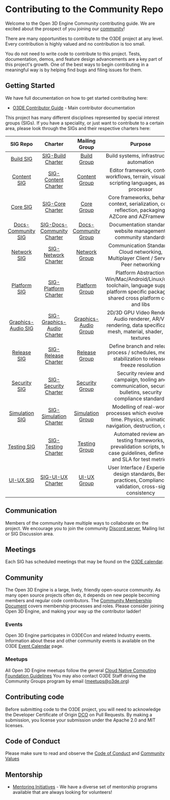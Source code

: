 # Contributing to the Community Repo

Welcome to the Open 3D Engine Community contributing guide. We are excited about the prospect of you joining our [community](https://github.com/o3de/community)!

There are many opportunities to contribute to the O3DE project at any level. Every contribution is highly valued and no contribution is too small.

You do not need to write code to contribute to this project. Tests, documentation, demos, and feature design advancements are a key part of this project's growth. One of the best ways to begin contributing in a meaningful way is by helping find bugs and filing issues for them.

## Getting Started

We have full documentation on how to get started contributing here:
- [O3DE Contributor Guide](https://o3de.org/docs/contributing/) - Main contributor documentation


This project has many different disciplines represented by special interest groups (SIGs). If you have a speciality, or just want to contribute to a certain area, please look through the SIGs and their respective charters here:

| SIG Repo | Charter | Mailing Group |                                                                     Purpose                                                                     |
| :---: | :---: | :---: |:-----------------------------------------------------------------------------------------------------------------------------------------------:|
| [Build SIG](https://github.com/o3de/sig-build/tree/main/) | [SIG-Build Charter](https://github.com/o3de/sig-build/tree/main/governance/SIG%20Build%20Charter.md) | [Build Group](https://lists.o3de.org/g/sig-build) |                                                    Build systems, infrastructure, automation                                                    |
| [Content SIG](https://github.com/o3de/sig-content/tree/main/) | [SIG-Content Charter](https://github.com/o3de/sig-content/tree/main/governance/SIG%20Content%20Creation%20Charter.md) | [Content Group](https://lists.o3de.org/g/sig-content) |                         Editor framework, content workflows, terrain, visual and scripting languages, asset processor                         |
| [Core SIG](https://github.com/o3de/sig-core/tree/main/) | [SIG-Core Charter](https://github.com/o3de/sig-core/tree/main/governance/SIG%20Core%20Charter.md) | [Core Group](https://lists.o3de.org/g/sig-core) |                Core frameworks, behavior context, serialization, code reflection, packaging, AZCore and AZFramework                |
| [Docs-Community SIG](https://github.com/o3de/sig-docs-community/tree/main/) | [SIG-Docs-Community Charter](https://github.com/o3de/sig-docs-community/tree/main/governance/charter.md) | [Docs-Community Group](https://lists.o3de.org/g/sig-docs-community) |                                        Documentation standards, website management, community standards                                         |
| [Network SIG](https://github.com/o3de/sig-network/tree/main/) | [SIG-Network Charter](https://github.com/o3de/sig-network/tree/main/governance/SIG%20Network%20Charter.md) | [Network Group](https://lists.o3de.org/g/sig-network) |                            Communication Standards, Cloud networking, Multiplayer Client / Server / Peer networking                             |
| [Platform SIG](https://github.com/o3de/sig-platform/tree/main/) | [SIG-Platform Charter](https://github.com/o3de/sig-platform/tree/main/governance/SIG%20Platform%20Charter.md) | [Platform Group](https://lists.o3de.org/g/sig-platform) | Platform Abstraction, Win/Mac/Android/Linux/other toolchain, language support, platform specific packaging, shared cross platform code and libs |
| [Graphics-Audio SIG](https://github.com/o3de/sig-graphics-audio/tree/main/) | [SIG-Graphics-Audio Charter](https://github.com/o3de/sig-graphics-audio/blob/main/governance/SIG-Graphics-AudioCharter.md) | [Graphics-Audio Group](https://lists.o3de.org/g/sig-graphics-audio) |               2D/3D GPU Video Renderer, Audio renderer, AR/VR rendering, data specification mesh, material, shader, and textures                |
| [Release SIG](https://github.com/o3de/sig-release/tree/main/) | [SIG-Release Charter](https://github.com/o3de/sig-release/tree/main/governance/SIG%20Release%20Charter.md) | [Release Group](https://lists.o3de.org/g/sig-release) |                        Define branch and release process / schedules, merge stabilization to release, freeze resolution                         |
| [Security SIG](https://github.com/o3de/sig-security/tree/main/) | [SIG-Security Charter](https://github.com/o3de/sig-security/tree/main/governance/SIG%20Security%20Charter.md) | [Security Group](https://lists.o3de.org/g/sig-security) |                   Security review and campaign, tooling and communication, security bulletins, security compliance standards                    |
| [Simulation SIG](https://github.com/o3de/sig-simulation/tree/main) | [SIG-Simulation Charter](https://github.com/o3de/sig-simulation/blob/main/governance/sig-simulation-charter.md) | [Simulation Group](https://lists.o3de.org/g/sig-simulation) | Modelling of real-world processes which evolve over time. Physics, animation, navigation, destruction, cloth
| [Testing SIG](https://github.com/o3de/sig-testing/tree/main/) | [SIG-Testing Charter](https://github.com/o3de/sig-testing/tree/main/governance/SIG%20Testing.md) | [Testing Group](https://lists.o3de.org/g/sig-testing) |            Automated review and testing frameworks, prevalidation scripts, test case guidelines, define KPI and SLA for test metrics            |
| [UI-UX SIG](https://github.com/o3de/sig-ui-ux/tree/main/) | [SIG-UI-UX Charter](https://github.com/o3de/sig-ui-ux/tree/main/governance/SIG%20UI-UX%20Charter.md) | [UI-UX Group](https://lists.o3de.org/g/sig-ui-ux) |                   User Interface / Experience design standards, Best practices, Compliance validation, cross-sig consistency                    |

## Communication

Members of the community have multiple ways to collaborate on the project. We encourage you to join the community [Discord server](https://discord.gg/F8jjUmpCBG), Mailing list or SIG Discussion area.

## Meetings

Each SIG has scheduled meetings that may be found on the [O3DE calendar](https://lists.o3de.org/g/o3de-calendar/calendar).

## Community

The Open 3D Engine is a large, lively, friendly open-source community. As many open source projects often do, it depends on new people becoming members and regular code contributors. The [Community Membership Document](https://github.com/o3de/community/blob/main/community-membership.md) covers membership
processes and roles. Please consider joining Open 3D Engine, and making your way
up the contributor ladder!

### Events

Open 3D Engine participates in O3DECon and related Industry events. Information about these and other community events is available on the O3DE [Event Calendar](https://lists.o3de.org/g/o3de-calendar/calendar) page.

### Meetups

All Open 3D Engine meetups follow the general [Cloud Native Computing Foundation Guidelines](https://github.com/cncf/communitygroups)
You may also contact O3DE Staff driving the Community Groups program by email (meetups@o3de.org)

## Contributing code

Before submitting code to the O3DE project, you will need to acknowledge the Developer Certificate of Origin [DCO](https://developercertificate.org/) on Pull Requests.  By making a submission, you license your submission under the Apache 2.0 and MIT licenses.


## Code of Conduct

Please make sure to read and observe the [Code of Conduct](https://github.com/o3de/community/blob/main/code-of-conduct.md) and 
[Community Values](https://github.com/o3de/community/blob/main/values.md)

## Mentorship

- [Mentoring Initiatives](https://github.com/o3de/community/tree/main/mentoring)  - We have a diverse set of mentorship programs available that are always looking for volunteers!
